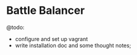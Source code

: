 Battle Balancer
===============

@todo: 

- configure and set up vagrant
- write installation doc and some thought notes;